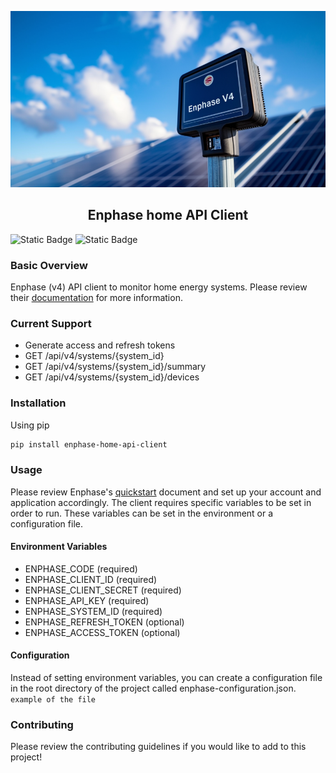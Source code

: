 <p align="center">
<img src="banner.png">
</p>
<h2 align="center">Enphase home API Client</h2>

![Static Badge](https://img.shields.io/badge/Python-3.10-blue)
![Static Badge](https://img.shields.io/badge/License-MIT-green)

### Basic Overview
Enphase (v4) API client to monitor home energy systems. Please review their
[documentation](https://developer-v4.enphase.com/docs.html) for more information.

### Current Support
* Generate access and refresh tokens
* GET /api/v4/systems/{system_id}
* GET /api/v4/systems/{system_id}/summary
* GET /api/v4/systems/{system_id}/devices

### Installation
Using pip
```bash
pip install enphase-home-api-client
```

### Usage
Please review Enphase's [quickstart](https://developer-v4.enphase.com/docs/quickstart.html)
document and set up your account and application accordingly. The client requires specific variables
to be set in order to run. These variables can be set in the environment or a configuration file.

#### Environment Variables
* ENPHASE_CODE (required)
* ENPHASE_CLIENT_ID (required)
* ENPHASE_CLIENT_SECRET (required)
* ENPHASE_API_KEY (required)
* ENPHASE_SYSTEM_ID (required)
* ENPHASE_REFRESH_TOKEN (optional)
* ENPHASE_ACCESS_TOKEN (optional)

#### Configuration
Instead of setting environment variables, you can create a configuration file in the root directory of the project
called enphase-configuration.json.<br />
`
example of the file
`

### Contributing
Please review the contributing guidelines if you would like to add to this project!
